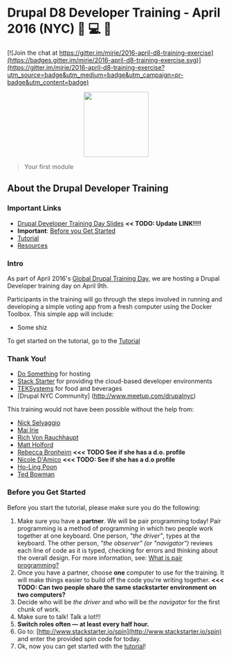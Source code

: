 # Drupal D8 Developer Training - April 2016 (NYC) :tada: :computer: :rocket:

[![Join the chat at https://gitter.im/mirie/2016-april-d8-training-exercise](https://badges.gitter.im/mirie/2016-april-d8-training-exercise.svg)](https://gitter.im/mirie/2016-april-d8-training-exercise?utm_source=badge&utm_medium=badge&utm_campaign=pr-badge&utm_content=badge)

<p align="center">
  <img src="https://www.drupal.org/files/drupal%208%20logo%20Stacked%20CMYK%20300.png" height="150px"/>
</p>

> Your first module

## About the Drupal Developer Training

### Important Links
- [Drupal Developer Training Day Slides](http://mirie.github.io/drupal8-training-day/#/) **<< TODO: Update LINK!!!!**
- **Important**: [Before you Get Started](#before-you-get-started)
- [Tutorial](./tutorial.md)
- [Resources](./resources.md)

### Intro
As part of April 2016's [Global Drupal Training Day](https://www.drupal.org/global-training-days/2016#april), we are hosting a Drupal Developer training day on April 9th.

Participants in the training will go through the steps involved in running and developing a simple voting app from a fresh computer using the Docker Toolbox. This simple app will include:

- Some shiz



To get started on the tutorial, go to the [Tutorial](./tutorial.md)


### Thank You! 

- [Do Something](https://www.dosomething.org/us) for hosting
- [Stack Starter](http://www.stackstarter.io/) for providing the cloud-based developer environments
- [TEKSystems](https://www.teksystems.com/) for food and beverages
- [Drupal NYC Community] (http://www.meetup.com/drupalnyc)

This training would not have been possible without the help from:

- [Nick Selvaggio](https://www.drupal.org/u/nickgs)
- [Mai Irie](https://www.drupal.org/u/mirie)
- [Rich Von Rauchhaupt](https://www.drupal.org/u/sbubaron)
- [Matt Holford](https://www.drupal.org/u/mshmsh5000)
- [Rebecca Bronheim](https://www.linkedin.com/in/rebecca-bronheim-00032664) **<<< TODO See if she has a d.o. profile**
- [Nicole D'Amico](https://www.linkedin.com/in/nicoledanielledamico) **<<< TODO: See if she has a d.o profile**
- [Ho-Ling Poon](https://www.drupal.org/u/holingpoon)
- [Ted Bowman](https://www.drupal.org/u/tedbow)

### Before you Get Started

Before you start the tutorial, please make sure you do the following:

1. Make sure you have a **partner**. We will be pair programming today! Pair programming is a method of programming in which two people work together at one keyboard. One person, *"the driver"*, types at the keyboard. The other person, *"the observer" (or "navigator")* reviews each line of code as it is typed, checking for errors and thinking about the overall design. For more information, see: [What is pair programming?](http://www.wikihow.com/Pair-Program)
2. Once you have a partner, choose **one** computer to use for the training. It will make things easier to build off the code you're writing together. **<<< TODO: Can two people share the same stackstarter environment on two computers?**
3. Decide who will be *the driver* and who will be *the navigator* for the first chunk of work.
3. Make sure to talk! Talk a lot!!!
4. **Switch roles often — at least every half hour.**
5. Go to: [http://www.stackstarter.io/spin](http://www.stackstarter.io/spin) and enter the provided spin code for today.
6. Ok, now you can get started with the [tutorial](./tutorial)!
